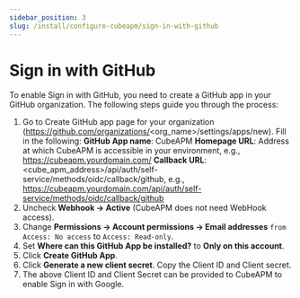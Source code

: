 ```yaml
---
sidebar_position: 3
slug: /install/configure-cubeapm/sign-in-with-github
---
```


# Sign in with GitHub

To enable Sign in with GitHub, you need to create a GitHub app in your GitHub organization. The following steps guide you through the process:

1. Go to Create GitHub app page for your organization (https://github.com/organizations/<org_name>/settings/apps/new). Fill in the following:
   **GitHub App name**: CubeAPM
   **Homepage URL**: Address at which CubeAPM is accessible in your environment, e.g., https://cubeapm.yourdomain.com/
   **Callback URL**: <cube_apm_address>/api/auth/self-service/methods/oidc/callback/github, e.g., https://cubeapm.yourdomain.com/api/auth/self-service/methods/oidc/callback/github
2. Uncheck **Webhook → Active** (CubeAPM does not need WebHook access).
3. Change **Permissions → Account permissions → Email addresses** `from Access: No access` to `Access: Read-only`.
4. Set **Where can this GitHub App be installed?** to **Only on this account**.
5. Click **Create GitHub App**.
6. Click **Generate a new client secret**. Copy the Client ID and Client secret.
7. The above Client ID and Client Secret can be provided to CubeAPM to enable Sign in with Google.
